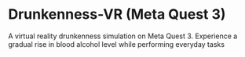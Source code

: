 # Drunkenness-VR (Meta Quest 3)
A virtual reality drunkenness simulation on Meta Quest 3. Experience a gradual rise in blood alcohol level while performing everyday tasks
